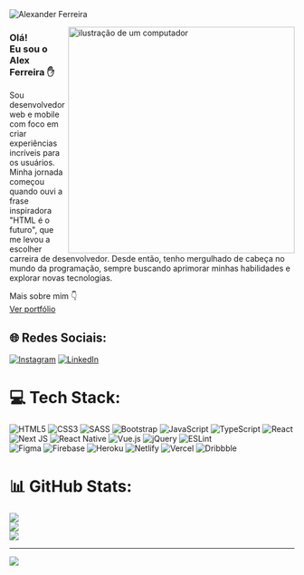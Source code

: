 <img src="https://readme-typing-svg.demolab.com?font=Fira+Code&weight=500&size=30&pause=200&color=EDFF00&random=false&width=435&lines=Front-end+Developer" alt="Alexander Ferreira" />

<p>
  <img src="https://raw.githubusercontent.com/MicaelliMedeiros/micaellimedeiros/master/image/computer-illustration.png" alt="ilustração de um computador" style="min-width: 400px; max-width: 400px; width: 400px;"  align="right">
  <h3>Olá!<br/> Eu sou o Alex Ferreira ✋</h3>
  <p>Sou desenvolvedor web e mobile com foco em criar experiências incríveis para os usuários. Minha jornada começou quando ouvi a frase inspiradora "HTML é o futuro", que me levou a escolher carreira de desenvolvedor. Desde então, tenho mergulhado de cabeça no mundo da programação, sempre buscando aprimorar minhas habilidades e explorar novas tecnologias.</p>
  <p>
    Mais sobre mim 👇<br />
    <a href="https://bit.ly/portfolio-alex" target="_blank">Ver portfólio</a>
  </p>
</p>

## 🌐 Redes Sociais:
[![Instagram](https://img.shields.io/badge/Instagram-%23E4405F.svg?logo=Instagram&logoColor=white)](https://instagram.com/alexferreiranw) [![LinkedIn](https://img.shields.io/badge/LinkedIn-%230077B5.svg?logo=linkedin&logoColor=white)](https://linkedin.com/in/dev-alex-ferreira) 

# 💻 Tech Stack:

![HTML5](https://img.shields.io/badge/html5-%23E34F26.svg?style=for-the-badge&logo=html5&logoColor=white)
![CSS3](https://img.shields.io/badge/css3-%231572B6.svg?style=for-the-badge&logo=css3&logoColor=white) 
![SASS](https://img.shields.io/badge/SASS-hotpink.svg?style=for-the-badge&logo=SASS&logoColor=white)
![Bootstrap](https://img.shields.io/badge/bootstrap-%23563D7C.svg?style=for-the-badge&logo=bootstrap&logoColor=white) 
![JavaScript](https://img.shields.io/badge/javascript-%23323330.svg?style=for-the-badge&logo=javascript&logoColor=%23F7DF1E) 
![TypeScript](https://img.shields.io/badge/typescript-%23007ACC.svg?style=for-the-badge&logo=typescript&logoColor=white) 
![React](https://img.shields.io/badge/react-%2320232a.svg?style=for-the-badge&logo=react&logoColor=%2361DAFB) 
![Next JS](https://img.shields.io/badge/Next-black?style=for-the-badge&logo=next.js&logoColor=white) 
![React Native](https://img.shields.io/badge/react_native-%2320232a.svg?style=for-the-badge&logo=react&logoColor=%2361DAFB)
![Vue.js](https://img.shields.io/badge/vuejs-%2335495e.svg?style=for-the-badge&logo=vuedotjs&logoColor=%234FC08D)
![jQuery](https://img.shields.io/badge/jquery-%230769AD.svg?style=for-the-badge&logo=jquery&logoColor=white) 
![ESLint](https://img.shields.io/badge/ESLint-4B3263?style=for-the-badge&logo=eslint&logoColor=white)	
![Figma](https://img.shields.io/badge/figma-%23F24E1E.svg?style=for-the-badge&logo=figma&logoColor=white) 
![Firebase](https://img.shields.io/badge/firebase-%23039BE5.svg?style=for-the-badge&logo=firebase) 
![Heroku](https://img.shields.io/badge/heroku-%23430098.svg?style=for-the-badge&logo=heroku&logoColor=white) 
![Netlify](https://img.shields.io/badge/netlify-%23000000.svg?style=for-the-badge&logo=netlify&logoColor=#00C7B7) 
![Vercel](https://img.shields.io/badge/vercel-%23000000.svg?style=for-the-badge&logo=vercel&logoColor=white) 
![Dribbble](https://img.shields.io/badge/Dribbble-EA4C89?style=for-the-badge&logo=dribbble&logoColor=white)
# 📊 GitHub Stats:
![](https://github-readme-stats.vercel.app/api?username=alexferreira1796&theme=gotham&hide_border=false&include_all_commits=true&count_private=false)<br/>
![](https://github-readme-streak-stats.herokuapp.com/?user=alexferreira1796&theme=gotham&hide_border=false)<br/>
![](https://github-readme-stats.vercel.app/api/top-langs/?username=alexferreira1796&theme=gotham&hide_border=false&include_all_commits=true&count_private=false&layout=compact)

---
[![](https://visitcount.itsvg.in/api?id=alexferreira1796&icon=2&color=1)](https://visitcount.itsvg.in)
